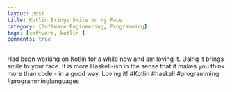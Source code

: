 ```yaml
---
layout: post
title: Kotlin Brings Smile on my Face
category: [Software Engineering, Programming]
tags: [software, kotlin ]
comments: true
---
```


Had been working on Kotlin for a while now and am loving it. Using it brings smile to your face. It is more Haskell-ish in the sense that it makes you think more than code - in a good way. Loving it! #Kotlin #haskell #programming #programminglanguages
